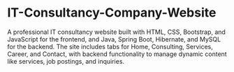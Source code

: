 # IT-Consultancy-Company-Website
A professional IT consultancy website built with HTML, CSS, Bootstrap, and JavaScript for the frontend, and Java, Spring Boot, Hibernate, and MySQL for the backend. The site includes tabs for Home, Consulting, Services, Career, and Contact, with backend functionality to manage dynamic content like services, job postings, and inquiries.
